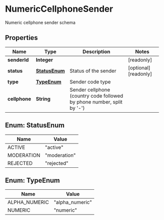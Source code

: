 

# NumericCellphoneSender

Numeric cellphone sender schema
## Properties

Name | Type | Description | Notes
------------ | ------------- | ------------- | -------------
**senderId** | **Integer** |  |  [readonly]
**status** | [**StatusEnum**](#StatusEnum) | Status of the sender |  [optional] [readonly]
**type** | [**TypeEnum**](#TypeEnum) | Sender code type | 
**cellphone** | **String** | Sender cellphone (country code followed by phone number, split by &#39;-&#39;) | 



## Enum: StatusEnum

Name | Value
---- | -----
ACTIVE | &quot;active&quot;
MODERATION | &quot;moderation&quot;
REJECTED | &quot;rejected&quot;



## Enum: TypeEnum

Name | Value
---- | -----
ALPHA_NUMERIC | &quot;alpha_numeric&quot;
NUMERIC | &quot;numeric&quot;




